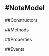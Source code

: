 #NoteModel
---
##Constructors 


##Methods  














##Properties  












##Events  





